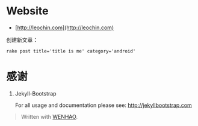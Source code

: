 # Website

- [http://leochin.com](http://leochin.com)


创建新文章：

	rake post title='title is me' category='android'


# 感谢

 1. Jekyll-Bootstrap

    For all usage and documentation please see: <http://jekyllbootstrap.com>


> Written with [WENHAO](http://leochin.com/).



